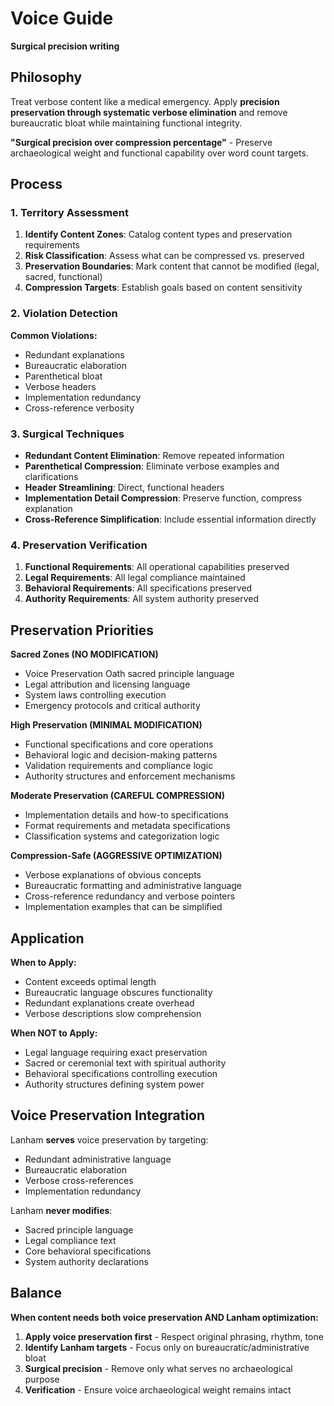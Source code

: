 # Voice Guide

**Surgical precision writing**

## Philosophy

Treat verbose content like a medical emergency. Apply **precision preservation through systematic verbose elimination** and remove bureaucratic bloat while maintaining functional integrity.

**"Surgical precision over compression percentage"** - Preserve archaeological weight and functional capability over word count targets.

## Process

### 1. Territory Assessment
1. **Identify Content Zones**: Catalog content types and preservation requirements
2. **Risk Classification**: Assess what can be compressed vs. preserved
3. **Preservation Boundaries**: Mark content that cannot be modified (legal, sacred, functional)
4. **Compression Targets**: Establish goals based on content sensitivity

### 2. Violation Detection
**Common Violations:**
- Redundant explanations
- Bureaucratic elaboration
- Parenthetical bloat
- Verbose headers
- Implementation redundancy
- Cross-reference verbosity

### 3. Surgical Techniques
- **Redundant Content Elimination**: Remove repeated information
- **Parenthetical Compression**: Eliminate verbose examples and clarifications
- **Header Streamlining**: Direct, functional headers
- **Implementation Detail Compression**: Preserve function, compress explanation
- **Cross-Reference Simplification**: Include essential information directly

### 4. Preservation Verification
1. **Functional Requirements**: All operational capabilities preserved
2. **Legal Requirements**: All legal compliance maintained
3. **Behavioral Requirements**: All specifications preserved
4. **Authority Requirements**: All system authority preserved

## Preservation Priorities

**Sacred Zones (NO MODIFICATION)**
- Voice Preservation Oath sacred principle language
- Legal attribution and licensing language
- System laws controlling execution
- Emergency protocols and critical authority

**High Preservation (MINIMAL MODIFICATION)**
- Functional specifications and core operations
- Behavioral logic and decision-making patterns
- Validation requirements and compliance logic
- Authority structures and enforcement mechanisms

**Moderate Preservation (CAREFUL COMPRESSION)**
- Implementation details and how-to specifications
- Format requirements and metadata specifications
- Classification systems and categorization logic

**Compression-Safe (AGGRESSIVE OPTIMIZATION)**
- Verbose explanations of obvious concepts
- Bureaucratic formatting and administrative language
- Cross-reference redundancy and verbose pointers
- Implementation examples that can be simplified

## Application

**When to Apply:**
- Content exceeds optimal length
- Bureaucratic language obscures functionality
- Redundant explanations create overhead
- Verbose descriptions slow comprehension

**When NOT to Apply:**
- Legal language requiring exact preservation
- Sacred or ceremonial text with spiritual authority
- Behavioral specifications controlling execution
- Authority structures defining system power

## Voice Preservation Integration

Lanham **serves** voice preservation by targeting:
- Redundant administrative language
- Bureaucratic elaboration
- Verbose cross-references
- Implementation redundancy

Lanham **never modifies**:
- Sacred principle language
- Legal compliance text
- Core behavioral specifications
- System authority declarations

## Balance

**When content needs both voice preservation AND Lanham optimization:**

1. **Apply voice preservation first** - Respect original phrasing, rhythm, tone
2. **Identify Lanham targets** - Focus only on bureaucratic/administrative bloat
3. **Surgical precision** - Remove only what serves no archaeological purpose
4. **Verification** - Ensure voice archaeological weight remains intact 